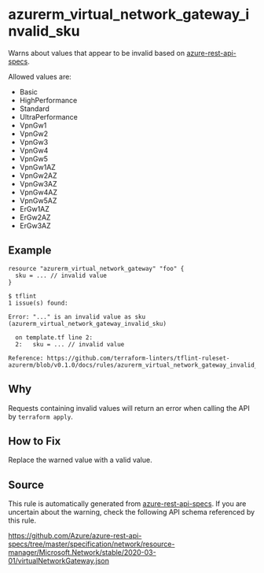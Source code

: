 <!--- This file generated by `tools/apispec-rule-gen/main.go`. DO NOT EDIT --->

# azurerm_virtual_network_gateway_invalid_sku

Warns about values that appear to be invalid based on [azure-rest-api-specs](https://github.com/Azure/azure-rest-api-specs).

Allowed values are:
- Basic
- HighPerformance
- Standard
- UltraPerformance
- VpnGw1
- VpnGw2
- VpnGw3
- VpnGw4
- VpnGw5
- VpnGw1AZ
- VpnGw2AZ
- VpnGw3AZ
- VpnGw4AZ
- VpnGw5AZ
- ErGw1AZ
- ErGw2AZ
- ErGw3AZ

## Example

```hcl
resource "azurerm_virtual_network_gateway" "foo" {
  sku = ... // invalid value
}
```

```
$ tflint
1 issue(s) found:

Error: "..." is an invalid value as sku (azurerm_virtual_network_gateway_invalid_sku)

  on template.tf line 2:
  2:   sku = ... // invalid value

Reference: https://github.com/terraform-linters/tflint-ruleset-azurerm/blob/v0.1.0/docs/rules/azurerm_virtual_network_gateway_invalid_sku.md

```

## Why

Requests containing invalid values will return an error when calling the API by `terraform apply`.

## How to Fix

Replace the warned value with a valid value.

## Source

This rule is automatically generated from [azure-rest-api-specs](https://github.com/Azure/azure-rest-api-specs). If you are uncertain about the warning, check the following API schema referenced by this rule.

https://github.com/Azure/azure-rest-api-specs/tree/master/specification/network/resource-manager/Microsoft.Network/stable/2020-03-01/virtualNetworkGateway.json
